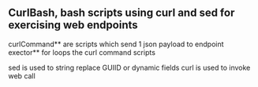 ## CurlBash, bash scripts using curl and sed for exercising web endpoints 

curlCommand** are scripts which send 1 json payload to endpoint 
exector** for loops the curl command scripts 

sed is used to string replace GUIID or dynamic fields 
curl is used to invoke web call 
